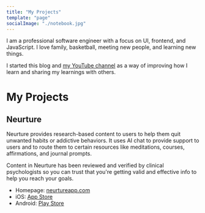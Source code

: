 ```yaml
---
title: "My Projects"
template: "page"
socialImage: "./notebook.jpg"
---
```


I am a professional software engineer with a focus on UI, frontend, and JavaScript. I love family, basketball, meeting new people, and learning new things.

I started this blog and [my YouTube channel](https://www.youtube.com/channel/UCPGv2tVqEt6iBFnnMTjnRBA) as a way of improving how I learn and sharing my learnings with others.

# My Projects

## Neurture

Neurture provides research-based content to users to help them quit unwanted habits or addictive behaviors. It uses AI chat to provide support to users and to route them to certain resources like meditations, courses, affirmations, and journal prompts.

Content in Neurture has been reviewed and verified by clinical psychologists so you can trust that you're getting valid and effective info to help you reach your goals.

- Homepage: [neurtureapp.com](https://neurtureapp.com)
- iOS: [App Store](https://apps.apple.com/app/id6467687675)
- Android: [Play Store](https://play.google.com/store/apps/details?id=com.bradydowling.unshame)
